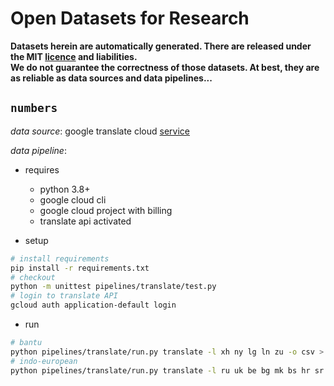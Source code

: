 # Open Datasets for Research

**Datasets herein are automatically generated. There are released under the MIT [licence](LICENSE) and liabilities.<br> 
We do not guarantee the correctness of those datasets. At best, they are as reliable as data sources and data pipelines...** 

## `numbers`

*data source*: google translate cloud [service](https://cloud.google.com/translate/docs/languages)

*data pipeline*: 

- requires
  - python 3.8+
  - google cloud cli
  - google cloud project with billing
  - translate api activated


- setup 

````bash
# install requirements
pip install -r requirements.txt
# checkout
python -m unittest pipelines/translate/test.py
# login to translate API
gcloud auth application-default login
````

- run

````bash
# bantu
python pipelines/translate/run.py translate -l xh ny lg ln zu -o csv > numbers/bantus.csv
# indo-european
python pipelines/translate/run.py translate -l ru uk be bg mk bs hr sr sk pl lv lt sl cs ro sq it el la co es ca fr de no sv fi hu hy ka az -o csv > numbers/indo-european.csv
````
